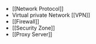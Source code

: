 - [[Network Protocol]]
- Virtual private Network  [[VPN]]
- [[Firewall]]
- [[Security Zone]]
- [[Proxy Server]]